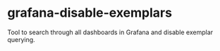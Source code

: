 # grafana-disable-exemplars
Tool to search through all dashboards in Grafana and disable exemplar querying. 
